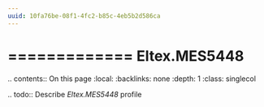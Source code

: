 ```yaml
---
uuid: 10fa76be-08f1-4fc2-b85c-4eb5b2d586ca
---
```



=============
Eltex.MES5448
=============

.. contents:: On this page
    :local:
    :backlinks: none
    :depth: 1
    :class: singlecol

.. todo::
    Describe *Eltex.MES5448* profile

